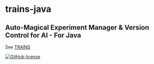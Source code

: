 # trains-java
## Auto-Magical Experiment Manager & Version Control for AI - For Java

See [TRAINS](https://github.com/allegroai/trains)

[![GitHub license](https://img.shields.io/github/license/allegroai/trains.svg)](https://img.shields.io/github/license/allegroai/trains.svg)

